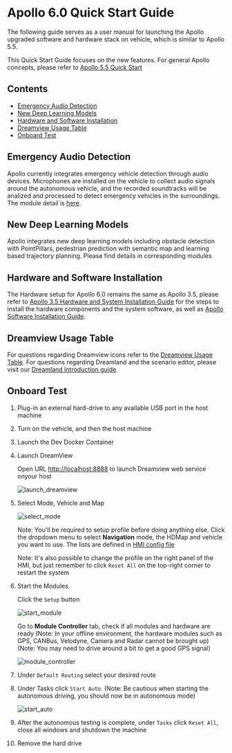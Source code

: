 # Apollo 6.0 Quick Start Guide

The following guide serves as a user manual for launching the Apollo upgraded software and hardware stack on vehicle, which
is similar to Apollo 5.5.

This Quick Start Guide focuses on the new features. For general Apollo concepts, please refer to
[Apollo 5.5 Quick Start](https://github.com/ApolloAuto/apollo/blob/master/docs/quickstart/apollo_5_5_quick_start.md)

## Contents

- [Emergency Audio Detection](#emergency-audio-detection)
- [New Deep Learning Models](#new-deep-learning-models)
- [Hardware and Software Installation](#hardware-and-software-installation)
- [Dreamview Usage Table](#dreamview-usage-table)
- [Onboard Test](#onboard-test)

## Emergency Audio Detection

Apollo currently integrates emergency vehicle detection through audio devices. Microphones are installed on the vehicle to collect audio signals around the autonomous vehicle, and the recorded soundtracks will be analized and processed to detect emergency vehicles in the surroundings. The module detail is [here](https://github.com/ApolloAuto/apollo/tree/master/modules/audio).

## New Deep Learning Models

Apollo integrates new deep learning models including obstacle detection with PointPillars, pedestrian prediction with semantic map and learning based trajectory planning. Please find details in corresponding modules

## Hardware and Software Installation

The Hardware setup for Apollo 6.0 remains the same as Apollo 3.5, please refer to
[Apollo 3.5 Hardware and System Installation Guide](apollo_3_5_hardware_system_installation_guide.md)
for the steps to install the hardware components and the system software, as well as
[Apollo Software Installation Guide](apollo_software_installation_guide.md).

## Dreamview Usage Table

For questions regarding Dreamview icons refer to the
[Dreamview Usage Table](https://github.com/ApolloAuto/apollo/blob/master/docs/specs/dreamview_usage_table.md).
For questions regarding Dreamland and the scenario editor, please visit our [Dreamland Introduction guide](https://github.com/ApolloAuto/apollo/blob/master/docs/specs/Dreamland_introduction.md)

## Onboard Test

1. Plug-in an external hard-drive to any available USB port in the host machine

2. Turn on the vehicle, and then the host machine

3. Launch the Dev Docker Container

4. Launch DreamView

   Open URL <http://localhost:8888> to launch  Dreamview web service onyour host

   ![launch_dreamview](images/dreamview_2_5.png)

5. Select Mode, Vehicle and Map

   ![select_mode](images/dreamview_2_5_setup_profile.png)

   Note\: You'll be required to setup profile before doing anything else. Click
   the dropdown menu to select **Navigation** mode, the HDMap and vehicle you
   want to use. The lists are defined in
   [HMI config file](https://raw.githubusercontent.com/ApolloAuto/apollo/master/modules/dreamview/conf/hmi.conf)

   Note\: It's also possible to change the profile on the right panel of the
   HMI, but just remember to click `Reset All` on the top-right corner to
   restart the system

6. Start the Modules.

   Click the `Setup` button

   ![start_module](images/dreamview_2_5_setup.png)

   Go to **Module Controller** tab, check if all modules and hardware are ready
   (Note\: In your offline environment, the hardware modules such as GPS,
   CANBus, Velodyne, Camera and Radar cannot be brought up)
   (Note\: You may need to drive around a bit to get a good GPS signal)

   ![module_controller](images/dreamview_2_5_module_controller.png)

7. Under `Default Routing` select your desired route

8. Under Tasks click `Start Auto`. (Note: Be cautious when starting the autonomous
   driving, you should now be in autonomous mode)

   ![start_auto](images/dreamview_2_5_start_auto.png)

9. After the autonomous testing is complete, under `Tasks` click `Reset All`, close all
   windows and shutdown the machine

10. Remove the hard drive
